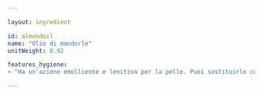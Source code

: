```yaml
---

layout: ingredient

id: almondoil
name: "Olio di mandorle"
unitWeight: 0.92

features_hygiene:
- "Ha un'azione emolliente e lenitiva per la pelle. Puoi sostituirlo con altri oli vegetali, purché adatti per la pelle."

---
```

